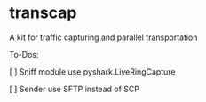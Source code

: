 # transcap
A kit for traffic capturing and parallel transportation

To-Dos:

[ ] Sniff module use pyshark.LiveRingCapture

[ ] Sender use SFTP instead of SCP
